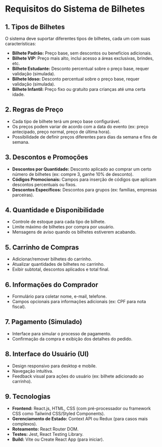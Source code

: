 
# Requisitos do Sistema de Bilhetes

## 1. Tipos de Bilhetes

O sistema deve suportar diferentes tipos de bilhetes, cada um com suas características:

*   **Bilhete Padrão:** Preço base, sem descontos ou benefícios adicionais.
*   **Bilhete VIP:** Preço mais alto, inclui acesso a áreas exclusivas, brindes, etc.
*   **Bilhete Estudante:** Desconto percentual sobre o preço base, requer validação (simulada).
*   **Bilhete Idoso:** Desconto percentual sobre o preço base, requer validação (simulada).
*   **Bilhete Infantil:** Preço fixo ou gratuito para crianças até uma certa idade.

## 2. Regras de Preço

*   Cada tipo de bilhete terá um preço base configurável.
*   Os preços podem variar de acordo com a data do evento (ex: preço antecipado, preço normal, preço de última hora).
*   Possibilidade de definir preços diferentes para dias da semana e fins de semana.

## 3. Descontos e Promoções

*   **Descontos por Quantidade:** Desconto aplicado ao comprar um certo número de bilhetes (ex: compre 3, ganhe 10% de desconto).
*   **Códigos Promocionais:** Campos para inserção de códigos que aplicam descontos percentuais ou fixos.
*   **Descontos Específicos:** Descontos para grupos (ex: famílias, empresas parceiras).

## 4. Quantidade e Disponibilidade

*   Controle de estoque para cada tipo de bilhete.
*   Limite máximo de bilhetes por compra por usuário.
*   Mensagens de aviso quando os bilhetes estiverem acabando.

## 5. Carrinho de Compras

*   Adicionar/remover bilhetes do carrinho.
*   Atualizar quantidades de bilhetes no carrinho.
*   Exibir subtotal, descontos aplicados e total final.

## 6. Informações do Comprador

*   Formulário para coletar nome, e-mail, telefone.
*   Campos opcionais para informações adicionais (ex: CPF para nota fiscal).

## 7. Pagamento (Simulado)

*   Interface para simular o processo de pagamento.
*   Confirmação da compra e exibição dos detalhes do pedido.

## 8. Interface do Usuário (UI)

*   Design responsivo para desktop e mobile.
*   Navegação intuitiva.
*   Feedback visual para ações do usuário (ex: bilhete adicionado ao carrinho).

## 9. Tecnologias

*   **Frontend:** React.js, HTML, CSS (com pré-processador ou framework CSS como Tailwind CSS/Styled Components).
*   **Gerenciamento de Estado:** Context API ou Redux (para casos mais complexos).
*   **Roteamento:** React Router DOM.
*   **Testes:** Jest, React Testing Library.
*   **Build:** Vite ou Create React App (para iniciar).


